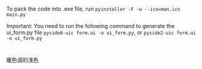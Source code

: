 To pack the code into .exe file, run `pyinstaller -F -w --ico=man.ico main.py `

Important:
You need to run the following command to generate the ui_form.py file
`pyside6-uic form.ui -o ui_form.py`, or
`pyside2-uic form.ui -o ui_form.py`

# 

暖色调的浅色